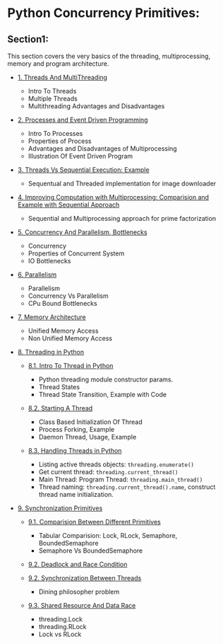 # Python Concurrency Primitives:

## Section1:

This section covers the very basics of the threading, multiprocessing, memory and program architecture.

- [1. Threads And MultiThreading](./References/Section1/1.%20Thread%20and%20Multithreading.md)
    - Intro To Threads
    - Multiple Threads
    - Multithreading Advantages and Disadvantages

- [2. Processes and Event Driven Programming](./References/Section1/2.%20Processes%20and%20Event%20Driven%20Programming.md)
    - Intro To Processes
    - Properties of Process
    - Advantages and Disadvantages of Multiprocessing
    - Illustration Of Event Driven Program

- [3. Threads Vs Sequential Execution: Example](./References/Section1/3.%20ImageDownloaderComparision.md)
    - Sequentual and Threaded implementation for image downloader

- [4. Improving Computation with Multiprocessing: Comparision and Example with Sequential Approach](./References/Section1/4.%20Improving%20Computation%20With%20MultiProcessing.md)
    - Sequential and Multiprocessing approach for prime factorization

- [5. Concurrency And Parallelism, Bottlenecks](./References/Section1/5.%20Concurrency%20and%20IO%20bottleneck.md)
    - Concurrency
    - Properties of Concurrent System
    - IO Bottlenecks

- [6. Parallelism](./References/Section1/6.%20Parallelism.md)
    - Parallelism
    - Concurrency Vs Parallelism
    - CPu Bound Bottlenecks

- [7. Memory Architecture](./References/Section1/7.%20Memory%20Architecture.md)
    - Unified Memory Access
    - Non Unified Memory Access

- [8. Threading in Python](./References/Section1/Threads%20In%20Python/)

    - [8.1. Intro To Thread in Python](./References/Section1/Threads%20In%20Python/1.%20Threads%20in%20Python.md)
        - Python threading module constructor params.
        - Thread States
        - Thread State Transition, Example with Code

    - [8.2. Starting A Thread](./References/Section1/Threads%20In%20Python/2.%20Starting%20A%20Thread.md)
        - Class Based Initialization Of Thread
        - Process Forking, Example
        - Daemon Thread, Usage, Example
    
    - [8.3. Handling Threads in Python](./References/Section1/Threads%20In%20Python/3.%20Handling%20threads.md)
        - Listing active threads objects: ``threading.enumerate()``
        - Get current thread: ``threading.current_thread()``
        - Main Thread: Program Thread: ``threading.main_thread()``
        - Thread naming: ``threading.current_thread().name``, construct thread name initialization.

- [9. Synchronization Primitives](./References/Section1/Threads%20In%20Python/Synchronization/)

    - [9.1. Comparision Between Different Primitives](./References/Section1/Threads%20In%20Python/Synchronization/Comparision%20Between%20Primitives.md)
        - Tabular Comparision: Lock, RLock, Semaphore, BoundedSemaphore
        - Semaphore Vs BoundedSemaphore

    - [9.2. Deadlock and Race Condition](./References/Section1/Threads%20In%20Python/Synchronization/DeadLock%20and%20Race%20Condition.md)

    - [9.2. Synchronization Between Threads](./References/Section1/Threads%20In%20Python/Synchronization/Synchronization%20Between%20Threads.md)
        - Dining philosopher problem

    - [9.3. Shared Resource And Data Race](./References/Section1/Threads%20In%20Python/Synchronization/Shared%20Resource%20And%20Data%20Race.md)
        - threading.Lock
        - threading.RLock
        - Lock vs RLock
